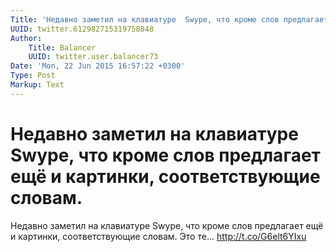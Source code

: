 ```yaml
---
Title: 'Недавно заметил на клавиатуре  Swype, что кроме слов предлагает ещё и картинки, соответствующие словам.'
UUID: twitter.612982715319758848
Author:
    Title: Balancer
    UUID: twitter.user.balancer73
Date: 'Mon, 22 Jun 2015 16:57:22 +0300'
Type: Post
Markup: Text
---
```


# Недавно заметил на клавиатуре  Swype, что кроме слов предлагает ещё и картинки, соответствующие словам.

Недавно заметил на клавиатуре  Swype, что кроме слов
предлагает ещё и картинки, соответствующие словам. Это те...
http://t.co/G6elt6YIxu